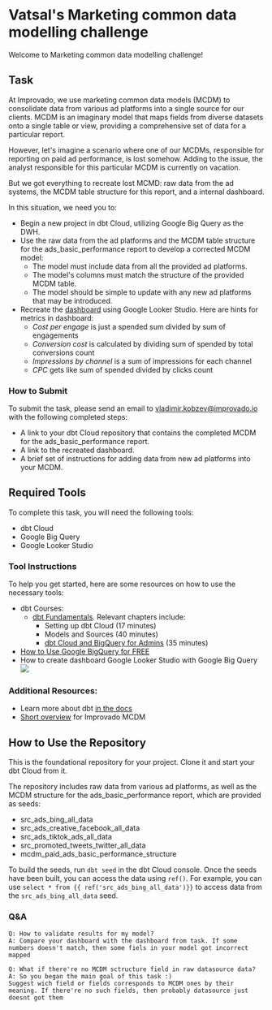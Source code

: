# Vatsal's Marketing common data modelling challenge
Welcome to Marketing common data modelling challenge!

## Task
At Improvado, we use marketing common data models (MCDM) to consolidate data from various ad platforms into a single source for our clients. MCDM is an imaginary model that maps fields from diverse datasets onto a single table or view, providing a comprehensive set of data for a particular report.

However, let's imagine a scenario where one of our MCDMs, responsible for reporting on paid ad performance, is lost somehow. Adding to the issue, the analyst responsible for this particular MCDM is currently on vacation. 

But we got everything to recreate lost MCMD: raw data from the ad systems, the MCDM table structure for this report, and a internal dashboard.

In this situation, we need you to:
- Begin a new project in dbt Cloud, utilizing Google Big Query as the DWH.
- Use the raw data from the ad platforms and the MCDM table structure for the ads_basic_performance report to develop a corrected MCDM model:
	- The model must include data from all the provided ad platforms.
	- The model's columns must match the structure of the provided MCDM table.
	- The model should be simple to update with any new ad platforms that may be introduced.
- Recreate the [dashboard](https://lookerstudio.google.com/reporting/fa668749-b82f-41a8-a12e-f7d9c0733b57/page/tEnnC) using Google Looker Studio. Here are hints for metrics in dashboard:
	- *Cost per engage* is just a spended sum divided by sum of engagements
	- *Conversion cost* is calculated by dividing sum of spended by total conversions count
	- *Impressions by channel* is a sum of impressions for each channel
	- *CPC* gets like sum of spended divided by clicks count

### How to Submit
To submit the task, please send an email to [vladimir.kobzev@improvado.io](mailto:vladimir.kobzev@improvado.io) with the following completed steps:
-   A link to your dbt Cloud repository that contains the completed MCDM for the ads_basic_performance report.
-   A link to the recreated dashboard.
-   A brief set of instructions for adding data from new ad platforms into your MCDM.

## Required Tools
To complete this task, you will need the following tools:
-   dbt Cloud
-   Google Big Query
-   Google Looker Studio

### Tool Instructions
To help you get started, here are some resources on how to use the necessary tools:
-   dbt Courses:
    -   [dbt Fundamentals](https://courses.getdbt.com/courses/fundamentals). Relevant chapters include:
        -   Setting up dbt Cloud (17 minutes)
        -   Models and Sources (40 minutes)
        -   [dbt Cloud and BigQuery for Admins](https://courses.getdbt.com/courses/dbt-cloud-and-bigquery-for-admins) (35 minutes)
-   [How to Use Google BigQuery for FREE](https://levelup.gitconnected.com/how-to-use-google-bigquery-for-free-9c2a65e3a78c#)
- How to create dashboard Google Looker Studio with Google Big Query
		![](https://github.com/technomonah/dbt_mcdm_challenge/blob/main/how_to_export_gbq_to_looker.gif)


### Additional Resources:
- Learn more about dbt [in the docs](https://docs.getdbt.com/docs/introduction)
- [Short overview](https://improvado.io/products/mcdm) for Improvado MCDM

## How to Use the Repository
This is the foundational repository for your project. Clone it and start your dbt Cloud from it.

The repository includes raw data from various ad platforms, as well as the MCDM structure for the ads_basic_performance report, which are provided as seeds:

-   src_ads_bing_all_data
-   src_ads_creative_facebook_all_data
-   src_ads_tiktok_ads_all_data
-   src_promoted_tweets_twitter_all_data
-   mcdm_paid_ads_basic_performance_structure

To build the seeds, run `dbt seed` in the dbt Cloud console. Once the seeds have been built, you can access the data using `ref()`. For example, you can use `select * from {{ ref('src_ads_bing_all_data')}}` to access data from the `src_ads_bing_all_data` seed.

### Q&A
	Q: How to validate results for my model? 
	A: Compare your dashboard with the dashboard from task. If some numbers doesn't match, then some fiels in your model got incorrect mapped  

	Q: What if there're no MCDM sctructure field in raw datasource data?
	A: So you began the main goal of this task :)
	Suggest wich field or fields corresponds to MCDM ones by their meaning. If there're no such fields, then probably datasource just doesnt got them
